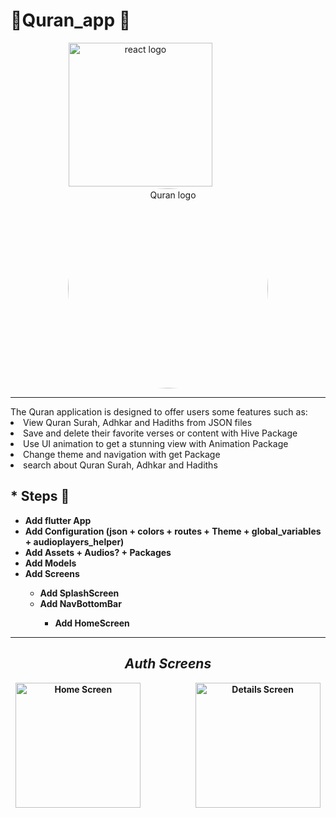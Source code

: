 # 🔹Quran_app 📖
<div align="center">
    <img src="https://user-images.githubusercontent.com/114832629/230302399-5d8f34e7-bfc5-4597-8fff-6293044f47bd.png" alt="react logo" width=230> 
    &emsp;&emsp;&emsp;&emsp;&emsp;&emsp;
    <img src="https://github.com/AyaAbdElmoneim158/Quran_app/assets/114832629/b287b630-1014-48f1-b15c-584fa9b2059e" alt="Quran logo" width="320px" height="auto" style="border-radius:50%"> 
</div>

<hr>
The Quran application is designed to offer users some features such as:

<li>View Quran Surah, Adhkar and Hadiths from JSON files
<li>Save and delete their favorite verses or content with Hive Package
<li>Use UI animation to get a stunning view with Animation Package
<li>Change theme and navigation with get Package
<li>search about Quran Surah, Adhkar and Hadiths

## \* Steps 🐾

- <b> Add flutter App
- <b> Add Configuration (json + colors + routes + Theme + global_variables + audioplayers_helper)
- <b> Add Assets + Audios? + Packages
- <b> Add Models
- <b> Add Screens
  - <b> Add SplashScreen
  - <b> Add NavBottomBar
    - Add HomeScreen
   
<hr>
<h2 align="center"> <em>Auth Screens</em></h2>
  <div align="center">
         <img src="" title="Home Screen" width="200px" height="auto" >&emsp;&emsp;&emsp;&emsp;&emsp;&emsp;
         <img src="" title="Details Screen" width="200px" height="auto"> 
  </div>

